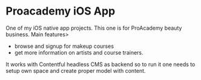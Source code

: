 # Proacademy iOS App

One of my iOS native app projects. This one is for ProAcademy beauty business. Main features>

- browse and signup for makeup courses
- get more information on artists and course trainers.

It works with Contentful headless CMS as backend so to run it one needs to setup own space and create proper model with content.
